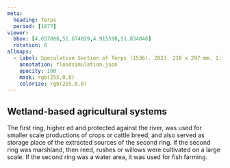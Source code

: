 ```yaml
---
meta:
  heading: Terps
  period: [1877]
viewer:
  bbox: [4.657088,51.674029,4.915598,51.834046]
  rotation: 0
allmaps:
  - label: Speculative Section of Terps (1536). 2023. 210 x 297 mm. 1:1000. The Berlage.
    annotation: floodsimulation.json
    opacity: 100
    mask: rgb(255,0,0)
    colorize: rgb(255,0,0)
---
```


## Wetland-based agricultural systems

The first ring, higher ed and protected against the river, was used for smaller scale productions of crops or cattle breed, and also served as storage place of the extracted sources of the second ring. If the second ring was marshland, then reed, rushes or willows were cultivated on a large scale. If the second ring was a water area, it was used for fish farming. 
